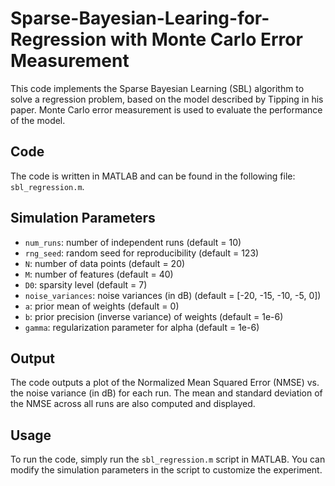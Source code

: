 # Sparse-Bayesian-Learing-for-Regression with Monte Carlo Error Measurement



This code implements the Sparse Bayesian Learning (SBL) algorithm to solve a regression problem, based on the model described by Tipping in his paper. Monte Carlo error measurement is used to evaluate the performance of the model.

## Code

The code is written in MATLAB and can be found in the following file: `sbl_regression.m`.

## Simulation Parameters

- `num_runs`: number of independent runs (default = 10)
- `rng_seed`: random seed for reproducibility (default = 123)
- `N`: number of data points (default = 20)
- `M`: number of features (default = 40)
- `D0`: sparsity level (default = 7)
- `noise_variances`: noise variances (in dB) (default = [-20, -15, -10, -5, 0])
- `a`: prior mean of weights (default = 0)
- `b`: prior precision (inverse variance) of weights (default = 1e-6)
- `gamma`: regularization parameter for alpha (default = 1e-6)

## Output

The code outputs a plot of the Normalized Mean Squared Error (NMSE) vs. the noise variance (in dB) for each run. The mean and standard deviation of the NMSE across all runs are also computed and displayed.

## Usage

To run the code, simply run the `sbl_regression.m` script in MATLAB. You can modify the simulation parameters in the script to customize the experiment.

